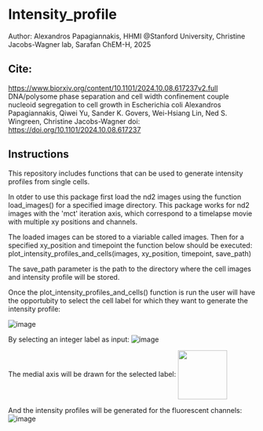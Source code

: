 # Intensity_profile

Author: Alexandros Papagiannakis, HHMI @Stanford University, Christine Jacobs-Wagner lab, Sarafan ChEM-H, 2025

## Cite:
https://www.biorxiv.org/content/10.1101/2024.10.08.617237v2.full
DNA/polysome phase separation and cell width confinement couple nucleoid segregation to cell growth in Escherichia coli
Alexandros Papagiannakis, Qiwei Yu, Sander K. Govers, Wei-Hsiang Lin, Ned S. Wingreen, Christine Jacobs-Wagner
doi: https://doi.org/10.1101/2024.10.08.617237

## Instructions
This repository includes functions that can be used to generate intensity profiles from single cells.

In otder to use this package first load the nd2 images using the function load_images() for a specified image directory.
This package works for nd2 images with the 'mct' iteration axis, which correspond to a timelapse movie with multiple xy positions and channels.

The loaded images can be stored to a viariable called images. Then for a specified xy_position and timepoint the function below should be executed:
plot_intensity_profiles_and_cells(images, xy_position, timepoint, save_path)

The save_path parameter is the path to the directory where the cell images and intensity profile will be stored.

Once the plot_intensity_profiles_and_cells() function is run the user will have the opportubity to select the cell label for which they want to generate the intensity profile:

![image](https://github.com/user-attachments/assets/623eb748-ade5-4b8f-bc2d-668bf1bcdee1)

By selecting an integer label as input:
![image](https://github.com/user-attachments/assets/21c29d9a-e27d-436b-87a4-a5a3d6592b16)

The medial axis will be drawn for the selected label:
<img src="https://github.com/user-attachments/assets/4fcfb3a9-348d-40f2-9f59-d9ec19212626" align="center" width="100"/>

And the intensity profiles will be generated for the fluorescent channels:
![image](https://github.com/user-attachments/assets/9283aab3-4899-4551-b878-6d52a5c474f7)



